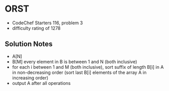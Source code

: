 # ORST

* CodeChef Starters 116, problem 3
* difficulty rating of 1278

## Solution Notes

* A[N]
* B[M] every element in B is between 1 and N (both inclusive)
* for each i between 1 and M (both inclusive), sort suffix of length B[i] in A in non-decreasing order (sort last B[i] elements of the array A in increasing order)
* output A after all operations